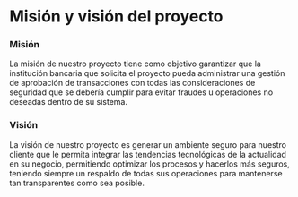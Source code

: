 # Misión y visión del proyecto

### Misión
La misión de nuestro proyecto tiene como objetivo garantizar que la institución bancaria que solicita el proyecto pueda administrar una gestión de aprobación de transacciones con todas las consideraciones de seguridad que se debería cumplir para evitar fraudes u operaciones no deseadas dentro de su sistema.

### Visión
La visión de nuestro proyecto es generar un ambiente seguro para nuestro cliente que le permita integrar las tendencias tecnológicas de la actualidad en su negocio, permitiendo optimizar los procesos y hacerlos más seguros, teniendo siempre un respaldo de todas sus operaciones para mantenerse tan transparentes como sea posible.
